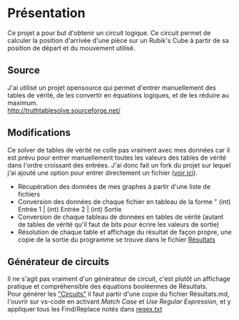 # Présentation

Ce projet a pour but d'obtenir un circuit logique. Ce circuit permet de calculer la position d'arrivée d'une pièce sur un Rubik's Cube à partir de sa position de départ et du mouvement utilisé.

## Source

J'ai utilisé un projet opensource qui permet d'entrer manuellement des tables de vérité, de les convertir en équations logiques, et de les réduire au maximum.  
<http://truthtablesolve.sourceforge.net/>

## Modifications

Ce solver de tables de vérité ne colle pas vraiment avec mes données car il est prévu pour entrer manuellement toutes les valeurs des tables de vérité dans l'ordre croissant des entrées. J'ai donc fait un fork du projet sur lequel j'ai ajouté une option pour entrer directement un fichier ([voir ici](https://github.com/juliengiraud/TruthTableSolver)).

- Récupération des données de mes graphes à partir d'une liste de fichiers
- Conversion des données de chaque fichier en tableau de la forme " (int) Entrée 1 | (int) Entrée 2 | (int) Sortie
- Conversion de chaque tableau de données en tables de vérité (autant de tables de vérité qu'il faut de bits pour écrire les valeurs de sortie)
- Résolution de chaque table et affichage du résultat de façon propre, une copie de la sortie du programme se trouve dans le fichier [Résultats](Résultats.md)

## Générateur de circuits

Il ne s'agit pas vraiment d'un générateur de circuit, c'est plutôt un affichage pratique et compréhensible des équations booléennes de Résultats.  
Pour générer les ["Circuits"](Circuits.md) il faut partir d'une copie du fichier Résultats.md, l'ouvrir sur vs-code en activant *Match Case* et *Use Regular Expression*, et y appliquer tous les Find/Replace notés dans [regex.txt](regex.txt)
